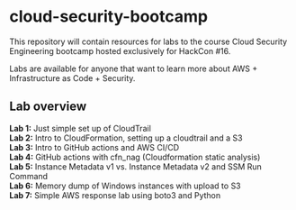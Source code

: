 # cloud-security-bootcamp
This repository will contain resources for labs to the course Cloud Security Engineering bootcamp hosted exclusively for HackCon #16. 

Labs are available for anyone that want to learn more about AWS + Infrastructure as Code + Security.

## Lab overview
**Lab 1:** Just simple set up of CloudTrail\
**Lab 2:** Intro to CloudFormation, setting up a cloudtrail and a S3\
**Lab 3:** Intro to GitHub actions and AWS CI/CD\
**Lab 4:** GitHub actions with cfn_nag (Cloudformation static analysis)\
**Lab 5:** Instance Metadata v1 vs. Instance Metadata v2 and SSM Run Command\
**Lab 6:** Memory dump of Windows instances with upload to S3\
**Lab 7:** Simple AWS response lab using boto3 and Python